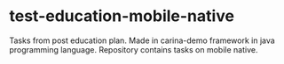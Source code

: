 # test-education-mobile-native
Tasks from post education plan. Made in carina-demo framework in java programming language. Repository contains tasks on mobile native.

